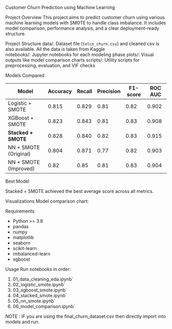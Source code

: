 
Customer Churn Prediction using Machine Learning

Project Overview
This project aims to predict customer churn using various machine learning models with SMOTE to handle class imbalance. It includes model comparison, performance analysis, and a clear deployment-ready structure.

Project Structure
data/: Dataset file (`telco_churn.csv`) and cleaned csv is also available.
All the data is taken from Kaggle  
notebooks/: Jupyter notebooks for each modeling phase
plots/: Visual outputs like model comparison charts
scripts/: Utility scripts for preprocessing, evaluation, and VIF checks

Models Compared

| Model                  | Accuracy | Recall | Precision | F1-score | ROC AUC |
|------------------------|----------|--------|-----------|----------|---------|
| Logistic + SMOTE       | 0.815    | 0.829  | 0.81      | 0.82     | 0.902   |
| XGBoost + SMOTE        | 0.823    | 0.843  | 0.81      | 0.83     | 0.908   |
| **Stacked + SMOTE**    | 0.828    | 0.840  | 0.82      |0.83      | 0.915   |
| NN + SMOTE (Original)  | 0.804    | 0.871  | 0.77      | 0.82     | 0.903   |
| NN + SMOTE (Improved)  | 0.82     | 0.85   | 0.81      | 0.83     | 0.904   |

Best Model

Stacked + SMOTE achieved the best average score across all metrics.

Visualizations
Model comparison chart:

Requirements
- Python >= 3.8
- pandas
- numpy
- matplotlib
- seaborn
- scikit-learn
- imbalanced-learn
- xgboost

Usage
Run notebooks in order:
1. 01_data_cleaning_eda.ipynb`
2. 02_logistic_smote.ipynb`
3. 03_xgboost_smote.ipynb`
4. 04_stacked_smote.ipynb`
5. 05_nn_smote.ipynb`
6. 06_model_comparison.ipynb`

NOTE : IF you are using the final_churn_dataset.csv then directly import into models and run.